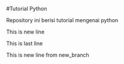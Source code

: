 #Tutorial Python

Repository ini berisi tutorial mengenai python

This is new line

This is last line

This is new line from new_branch
